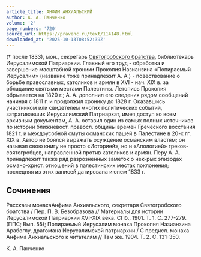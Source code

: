 ```yaml
---
article_title: АНФИМ АНХИАЛЬСКИЙ
author: К. А. Панченко
volume: '2'
page_numbers: '720'
source_url: https://pravenc.ru/text/114148.html
downloaded_at: '2025-10-13T08:52:39Z'
---
```


(† после 1833), мон., секретарь [Святогробского братства](<https://pravenc.ru/text/Святогробского братства.html>), библиотекарь Иерусалимской Патриархии. Главный его труд - обработка и завершение масштабной хроники Прокопия Назианзина «Попираемый Иерусалим» (название тоже принадлежит А. А.) - повествование о борьбе православных, католиков и армян в XVI - нач. XIX в. за обладание святыми местами Палестины. Летопись Прокопия обрывается на 1820 г.; А. А. дополнил его сведения рядом сообщений начиная с 1811 г. и продолжил хронику до 1828 г. Оказавшись участником или свидетелем многих политических событий, затрагивавших Иерусалимский Патриархат, имея доступ ко всем архивным документам, А. А. оставил один из самых полных источников по истории ближневост. правосл. общины времен Греческого восстания 1821 г. и междоусобной смуты османских пашей в Палестине в 20-х гг. XIX в. Автор не боялся выражать осуждение османским властям; он называл свою книгу не просто «Историей», но и «Апологией» греков-святогробцев, направленной против католиков и армян. Перу А. А. принадлежит также ряд разрозненных заметок о нек-рых эпизодах османо-христ. отношений в палестинских местах поклонения; последняя из этих записей датирована июнем 1833 г.

## Сочинения

Рассказы монахаАнфима Анхиальского, секретаря Святогробского братства / Пер. П. В. Безобразова // Материалы для истории Иерусалимской Патриархии XVI-XIX века. СПб., 1901. Т. 1. С. 277-279. (ППС; Вып. 55); Попираемый Иерусалим монаха Прокопия Назианзина Арабоглу, драгомана Иерусалимской патриархии / С предисл. монаха Анфима Анхиальского к читателям // Там же. 1904. Т. 2. С. 131-350.

К. А. Панченко
